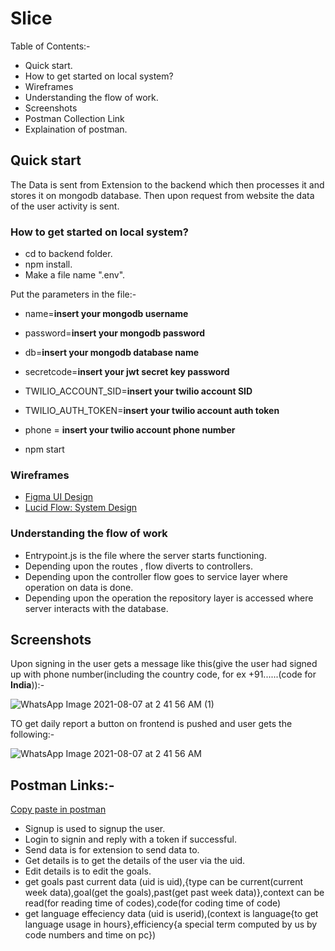 # Slice
  Table of Contents:-
  - Quick start.
  - How to get started on local system?
  - Wireframes
  - Understanding the flow of work.
  - Screenshots
  - Postman Collection Link
  - Explaination of postman.

  
## Quick start
The Data is sent from Extension to the backend which then processes it and stores it on mongodb database. Then upon request from website the data of the user activity is sent.

### How to get started on local system?
- cd to backend folder.
- npm install.
- Make a file name ".env".

Put the parameters in the file:- 
- name=**insert your mongodb username**
- password=**insert your mongodb password**
- db=**insert your mongodb database name**
- secretcode=**insert your jwt secret key password**
- TWILIO_ACCOUNT_SID=**insert your twilio account SID**
- TWILIO_AUTH_TOKEN=**insert your twilio account auth token**
- phone = **insert your twilio account phone number**

- npm start

### Wireframes 

- [Figma UI Design](https://www.figma.com/file/cul71mDT37gGNMhBuG5dtr/Untitled?node-id=0%3A1)
- [Lucid Flow: System Design](https://lucid.app/lucidchart/c3d9fee3-0123-42c8-b444-9bda69299d81/edit?viewport_loc=-16%2C-322%2C2413%2C1101%2C0_0&shared=true)


### Understanding the flow of work
- Entrypoint.js is the file where the server starts functioning.
- Depending upon the routes , flow diverts to controllers.
- Depending upon the controller flow goes to service layer where operation on data is done.
- Depending upon the operation the repository layer is accessed where server interacts with the database.


## Screenshots

Upon signing in the user gets a message like this(give the user had signed up with phone number(including the country code, for ex +91......(code for **India**)):-

![WhatsApp Image 2021-08-07 at 2 41 56 AM (1)](https://user-images.githubusercontent.com/60891544/128572254-f14ab259-60df-43f7-8789-5611438b6151.jpeg)

TO get daily report a button on frontend is pushed and user gets the following:-


![WhatsApp Image 2021-08-07 at 2 41 56 AM](https://user-images.githubusercontent.com/60891544/128572261-63f580ee-bfaf-47d7-b6ce-b015318c8c26.jpeg)


## Postman Links:-
[Copy paste in postman](https://www.getpostman.com/collections/b51aa8bae7deed76add4)

- Signup is used to signup the user.
- Login to signin and reply with a token if successful.
- Send data is for extension to send data to.
- Get details is to get the details of the user via the uid.
- Edit details is to edit the goals.
- get goals past current data (uid is uid),{type can be current(current week data),goal(get the goals),past(get past week data)},context can be read(for reading time of codes),code(for coding time of code)
- get language effeciency data (uid is userid),(context is language{to get language usage in hours},efficiency{a special term computed by us by code numbers and time on pc})
